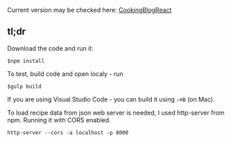 Current version may be checked here: [CookingBlogReact](http://jelenabarinova.github.io/CookingBlogReact/)

## tl;dr
Download the code and run it: 

~~~
$npm install
~~~

To test, build code and open localy - run 

~~~
$gulp build
~~~

If you are using Visual Studio Code - you can build it using `⇧⌘B` (on Mac).  

To load recipe data from json web server is needed, I used http-server from npm. Running it with CORS enabled.

~~~
http-server --cors -a localhost -p 8000 
~~~